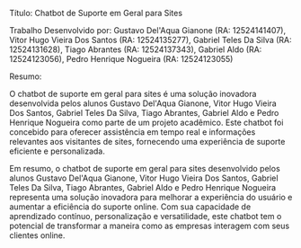 Título: Chatbot de Suporte em Geral para Sites

Trabalho Desenvolvido por: Gustavo Del'Aqua Gianone (RA: 12524141407), Vitor Hugo Vieira Dos Santos (RA: 12524135277), Gabriel Teles Da Silva (RA: 12524131628), Tiago Abrantes (RA: 12524137343), Gabriel Aldo (RA: 12524123056), Pedro Henrique Nogueira (RA: 12524123055)

Resumo:

O chatbot de suporte em geral para sites é uma solução inovadora desenvolvida pelos alunos Gustavo Del'Aqua Gianone, Vitor Hugo Vieira Dos Santos, Gabriel Teles Da Silva, Tiago Abrantes, Gabriel Aldo e Pedro Henrique Nogueira como parte de um projeto acadêmico. Este chatbot foi concebido para oferecer assistência em tempo real e informações relevantes aos visitantes de sites, fornecendo uma experiência de suporte eficiente e personalizada.

Em resumo, o chatbot de suporte em geral para sites desenvolvido pelos alunos Gustavo Del'Aqua Gianone, Vitor Hugo Vieira Dos Santos, Gabriel Teles Da Silva, Tiago Abrantes, Gabriel Aldo e Pedro Henrique Nogueira representa uma solução inovadora para melhorar a experiência do usuário e aumentar a eficiência do suporte online. Com sua capacidade de aprendizado contínuo, personalização e versatilidade, este chatbot tem o potencial de transformar a maneira como as empresas interagem com seus clientes online.
